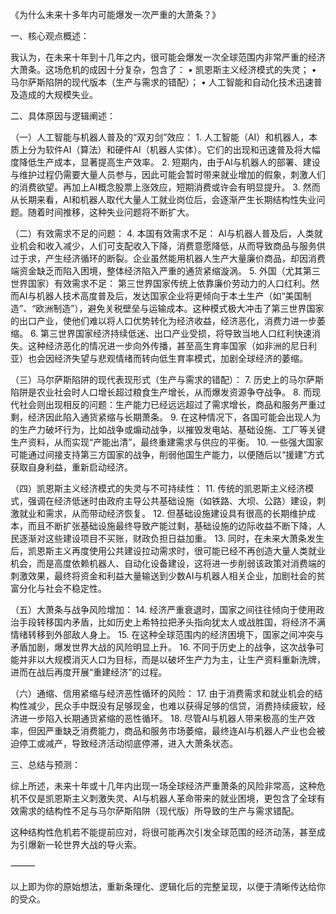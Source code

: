 《为什么未来十多年内可能爆发一次严重的大萧条？》

一、核心观点概述：

我认为，在未来十年到十几年之内，很可能会爆发一次全球范围内非常严重的经济大萧条。这场危机的成因十分复杂，包含了：
	•	凯恩斯主义经济模式的失灵；
	•	马尔萨斯陷阱的现代版本（生产与需求的错配）；
	•	人工智能和自动化技术迅速普及造成的大规模失业。

二、具体原因与逻辑阐述：

（一）人工智能与机器人普及的“双刃剑”效应：
	1.	人工智能（AI）和机器人，本质上分为软件AI（算法）和硬件AI（机器人实体）。它们的出现和迅速普及将大幅度降低生产成本，显著提高生产效率。
	2.	短期内，由于AI与机器人的部署、建设与维护过程仍需要大量人员参与，因此可能会暂时带来就业增加的假象，刺激人们的消费欲望。再加上AI概念股票上涨效应，短期消费或许会有明显提升。
	3.	然而从长期来看，AI和机器人取代大量人工就业岗位后，会逐渐产生长期结构性失业问题。随着时间推移，这种失业问题将不断扩大。


（二）有效需求不足的问题：
	4.	本国有效需求不足：
AI与机器人普及后，人类就业机会和收入减少，人们可支配收入下降，消费意愿降低，从而导致商品与服务供过于求，产生经济循环的断裂。企业虽然能用机器人生产大量廉价商品，却因消费端资金缺乏而陷入困境，整体经济陷入严重的通货紧缩漩涡。
	5.	外国（尤其第三世界国家）有效需求不足：
第三世界国家传统上依靠廉价劳动力的人口红利。然而AI与机器人技术高度普及后，发达国家企业将更倾向于本土生产（如“美国制造”、“欧洲制造”），避免关税壁垒与运输成本。这种模式极大冲击了第三世界国家的出口产业，使他们难以将人口优势转化为经济收益，经济恶化，消费力进一步萎缩。
	6.	第三世界国家经济持续低迷、出口产业受损，将导致当地人口红利快速消失。这种经济恶化的情况进一步向外传播，甚至高生育率国家（如非洲的尼日利亚）也会因经济失望与悲观情绪而转向低生育率模式，加剧全球经济的萎缩。


（三）马尔萨斯陷阱的现代表现形式（生产与需求的错配）：
	7.	历史上的马尔萨斯陷阱是农业社会时人口增长超过粮食生产增长，从而爆发资源争夺战争。
	8.	而现代社会则出现相反的问题：生产能力已经远远超过了需求增长，商品和服务严重过剩，经济因此陷入通货紧缩与长期萧条。
	9.	在这种情况下，各国可能会出现人为的生产力破坏行为，比如战争或煽动战争，以摧毁发电站、基础设施、工厂等关键生产资料，从而实现“产能出清”，最终重建需求与供应的平衡。
	10.	一些强大国家可能通过间接支持第三方国家的战争，削弱他国生产能力，以便随后以“援建”方式获取自身利益，重新启动经济。


（四）凯恩斯主义经济模式的失灵与不可持续性：
	11.	传统的凯恩斯主义经济模式，强调在经济低迷时由政府主导公共基础设施（如铁路、大坝、公路）建设，刺激就业和需求，从而带动经济恢复。
	12.	但基础设施建设具有很高的长期维护成本，而且不断扩张基础设施最终导致产能过剩，基础设施的边际收益不断下降，人民逐渐对这些建设项目不买账，财政负担日益加重。
	13.	同时，在未来大萧条发生后，凯恩斯主义再度使用公共建设拉动需求时，很可能已经不再创造大量人类就业机会，而是高度依赖机器人、自动化设备建设，这将进一步削弱该政策对消费端的刺激效果，最终将资金和利益大量输送到少数AI与机器人相关企业，加剧社会的贫富分化与社会不稳定性。


（五）大萧条与战争风险增加：
	14.	经济严重衰退时，国家之间往往倾向于使用政治手段转移国内矛盾，比如历史上希特拉把矛头指向犹太人或战胜国，将经济不满情绪转移到外部敌人身上。
	15.	在这种全球范围内的经济困境下，国家之间冲突与矛盾加剧，爆发世界大战的风险明显上升。
	16.	不同于历史上的战争，这次战争可能并非以大规模消灭人口为目标，而是以破坏生产力为主，让生产资料重新洗牌，进而在战后再度开展“重建经济”的过程。


（六）通缩、信用紧缩与经济恶性循环的风险：
	17.	由于消费需求和就业机会的结构性减少，民众手中既没有足够现金，也难以获得足够的信贷，消费持续疲软，经济进一步陷入长期通货紧缩的恶性循环。
	18.	尽管AI与机器人带来极高的生产效率，但因严重缺乏消费能力，商品和服务市场萎缩，最终连AI与机器人产业也会被迫停工或减产，导致经济活动彻底停滞，进入大萧条状态。


三、总结与预测：

综上所述，未来十年或十几年内出现一场全球经济严重萧条的风险非常高，这种危机不仅是凯恩斯主义刺激失灵、AI与机器人革命带来的就业困境，更包含了全球有效需求的结构性不足与马尔萨斯陷阱（现代版）所导致的生产与需求错配。

这种结构性危机若不能提前应对，将很可能再次引发全球范围的经济动荡，甚至成为引爆新一轮世界大战的导火索。

⸻

以上即为你的原始想法，重新条理化、逻辑化后的完整呈现，以便于清晰传达给你的受众。
